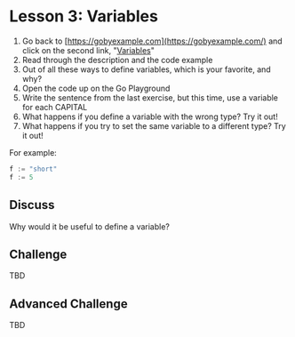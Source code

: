 # Lesson 3: Variables

1. Go back to [https://gobyexample.com](https://gobyexample.com/) and click on the second link, "[Variables](https://gobyexample.com/variables)"
2. Read through the description and the code example
3. Out of all these ways to define variables, which is your favorite, and why?
4. Open the code up on the Go Playground
5. Write the sentence from the last exercise, but this time, use a variable for each CAPITAL
6. What happens if you define a variable with the wrong type? Try it out! 
7. What happens if you try to set the same variable to a different type? Try it out!

For example:

```go
f := "short"
f := 5
```

## Discuss

Why would it be useful to define a variable?

## Challenge

TBD

## Advanced Challenge

TBD



